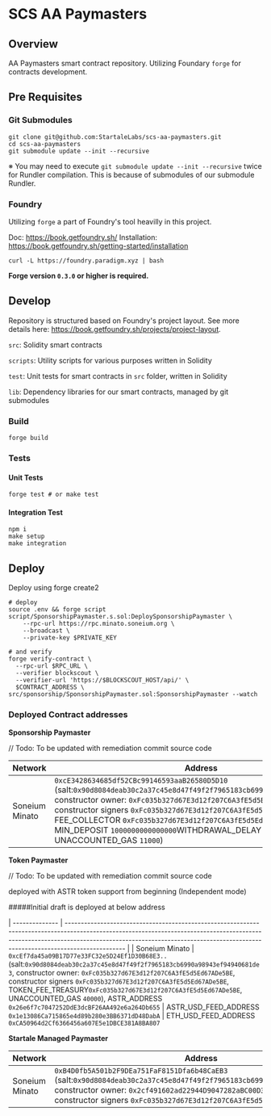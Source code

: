 # SCS AA Paymasters

## Overview

AA Paymasters smart contract repository.
Utilizing Foundary `forge` for contracts development.

## Pre Requisites

### Git Submodules

```
git clone git@github.com:StartaleLabs/scs-aa-paymasters.git
cd scs-aa-paymasters
git submodule update --init --recursive
```

※ You may need to execute `git submodule update --init --recursive` twice for Rundler compilation. This is because of submodules of our submodule Rundler.

### Foundry

Utilizing `forge` a part of Foundry's tool heavilly in this project.

Doc: https://book.getfoundry.sh/
Installation: https://book.getfoundry.sh/getting-started/installation

```
curl -L https://foundry.paradigm.xyz | bash
```

**Forge version `0.3.0` or higher is required.**

## Develop

Repository is structured based on Foundry's project layout.
See more details here: https://book.getfoundry.sh/projects/project-layout.

`src`: Solidity smart contracts

`scripts`: Utility scripts for various purposes written in Solidity

`test`: Unit tests for smart contracts in `src` folder, written in Solidity

`lib`: Dependency libraries for our smart contracts, managed by git submodules

### Build

```
forge build
```

### Tests

#### Unit Tests

```
forge test # or make test
```

#### Integration Test

```
npm i
make setup
make integration
```

## Deploy

Deploy using forge create2

```
# deploy
source .env && forge script script/SponsorshipPaymaster.s.sol:DeploySponsorshipPaymaster \
    --rpc-url https://rpc.minato.soneium.org \
    --broadcast \
    --private-key $PRIVATE_KEY

# and verify
forge verify-contract \
  --rpc-url $RPC_URL \
  --verifier blockscout \
  --verifier-url 'https://$BLOCKSCOUT_HOST/api/' \
  $CONTRACT_ADDRESS \
src/sponsorship/SponsorshipPaymaster.sol:SponsorshipPaymaster --watch
```

### Deployed Contract addresses

**Sponsorship Paymaster**

// Todo: To be updated with remediation commit source code

| Network        | Address                                                                                                                                                                                                                                                      |
| -------------- | ------------------------------------------------------------------------------------------------------------------------------------------------------------------------------------------------------------------------------------------------------------ |
| Soneium Minato | `0xcE3428634685df52CBc99146593aaB26580D5D10` (salt:`0x90d8084deab30c2a37c45e8d47f49f2f7965183cb6990a98943ef94940681de3`, constructor owner: `0xFc035b327d67E3d12f207C6A3fE5d5Ed67ADe5BE`, constructor signers `0xFc035b327d67E3d12f207C6A3fE5d5Ed67ADe5BE`, FEE_COLLECTOR `0xFc035b327d67E3d12f207C6A3fE5d5Ed67ADe5BE`, MIN_DEPOSIT `1000000000000000`WITHDRAWAL_DELAY `60`, UNACCOUNTED_GAS `11000`) |

**Token Paymaster**

// Todo: To be updated with remediation commit source code

deployed with ASTR token support from beginning (Independent mode)

#####Initial draft is deployed at below address

| -------------- | ------------------------------------------------------------------------------------------------------------------------------------------------------------------------------------------------------------------------------------------------------------ |
| Soneium Minato | `0xcEf7da45a09B17D77e33FC32e5D24Ef1D30B68E3..` (salt:`0x90d8084deab30c2a37c45e8d47f49f2f7965183cb6990a98943ef94940681de3`, constructor owner: `0xFc035b327d67E3d12f207C6A3fE5d5Ed67ADe5BE`, constructor signers `0xFc035b327d67E3d12f207C6A3fE5d5Ed67ADe5BE`, TOKEN_FEE_TREASURY`0xFc035b327d67E3d12f207C6A3fE5d5Ed67ADe5BE`, UNACCOUNTED_GAS `40000`), ASTR_ADDRESS `0x26e6f7c7047252DdE3dcBF26AA492e6a264Db655` | ASTR_USD_FEED_ADDRESS `0x1e13086Ca715865e4d89b280e3BB6371dD48DabA` | ETH_USD_FEED_ADDRESS `0xCA50964d2Cf6366456a607E5e1DBCE381A8BA807` 


**Startale Managed Paymaster**

| Network        | Address                                                                                                                                                                                                                                                      |
| -------------- | ------------------------------------------------------------------------------------------------------------------------------------------------------------------------------------------------------------------------------------------------------------ |
| Soneium Minato | `0xB4D0fb5A501b2F9DEa751FaF8151Dfa6b48CaEB3` (salt:`0x90d8084deab30c2a37c45e8d47f49f2f7965183cb6990a98943ef94940681de3`, constructor owner: `0x2cf491602ad22944D9047282aBC00D3e52F56B37`, constructor signers `0xFc035b327d67E3d12f207C6A3fE5d5Ed67ADe5BE`) |